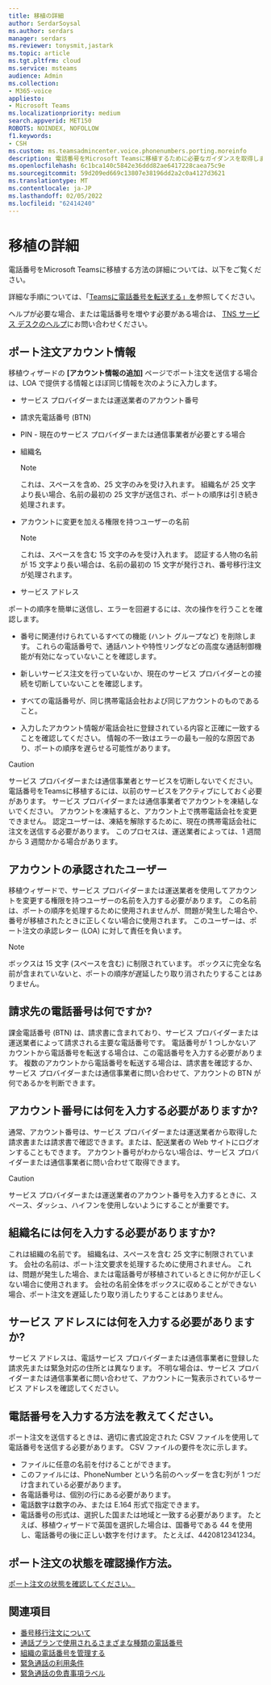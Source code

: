 ```yaml
---
title: 移植の詳細
author: SerdarSoysal
ms.author: serdars
manager: serdars
ms.reviewer: tonysmit,jastark
ms.topic: article
ms.tgt.pltfrm: cloud
ms.service: msteams
audience: Admin
ms.collection:
- M365-voice
appliesto:
- Microsoft Teams
ms.localizationpriority: medium
search.appverid: MET150
ROBOTS: NOINDEX, NOFOLLOW
f1.keywords:
- CSH
ms.custom: ms.teamsadmincenter.voice.phonenumbers.porting.moreinfo
description: 電話番号をMicrosoft Teamsに移植するために必要なガイダンスを取得します。
ms.openlocfilehash: 6c1bca140c5842e36ddd82ae6417228caea75c9e
ms.sourcegitcommit: 59d209ed669c13807e38196dd2a2c0a4127d3621
ms.translationtype: MT
ms.contentlocale: ja-JP
ms.lasthandoff: 02/05/2022
ms.locfileid: "62414240"
---
```

# <a name="more-information-about-porting"></a>移植の詳細

電話番号をMicrosoft Teamsに移植する方法の詳細については、以下をご覧ください。

詳細な手順については、「[Teamsに電話番号を転送する」を](transfer-phone-numbers-to-teams.md)参照してください。

ヘルプが必要な場合、または電話番号を増やす必要がある場合は、 [TNS サービス デスクのヘルプ](../manage-phone-numbers-for-your-organization/contact-tns-service-desk.md)にお問い合わせください。

## <a name="port-order-account-information"></a>ポート注文アカウント情報

移植ウィザードの **[アカウント情報の追加]** ページでポート注文を送信する場合は、LOA で提供する情報とほぼ同じ情報を次のように入力します。
  
- サービス プロバイダーまたは運送業者のアカウント番号
    
- 請求先電話番号 (BTN)
    
- PIN - 現在のサービス プロバイダーまたは通信事業者が必要とする場合
    
- 組織名
    
    > [!NOTE]
    > これは、スペースを含め、25 文字のみを受け入れます。 組織名が 25 文字より長い場合、名前の最初の 25 文字が送信され、ポートの順序は引き続き処理されます。
  
- アカウントに変更を加える権限を持つユーザーの名前
    
    > [!NOTE]
    > これは、スペースを含む 15 文字のみを受け入れます。 認証する人物の名前が 15 文字より長い場合は、名前の最初の 15 文字が発行され、番号移行注文が処理されます。 
  
- サービス アドレス
  
ポートの順序を簡単に送信し、エラーを回避するには、次の操作を行うことを確認します。
  
- 番号に関連付けられているすべての機能 (ハント グループなど) を削除します。 これらの電話番号で、通話ハントや特性リングなどの高度な通話制御機能が有効になっていないことを確認します。
    
- 新しいサービス注文を行っていないか、現在のサービス プロバイダーとの接続を切断していないことを確認します。
    
- すべての電話番号が、同じ携帯電話会社および同じアカウントのものであること。
    
- 入力したアカウント情報が電話会社に登録されている内容と正確に一致することを確認してください。 情報の不一致はエラーの最も一般的な原因であり、ポートの順序を遅らせる可能性があります。
    
> [!CAUTION]
> サービス プロバイダーまたは通信事業者とサービスを切断しないでください。 電話番号をTeamsに移植するには、以前のサービスをアクティブにしておく必要があります。 サービス プロバイダーまたは通信事業者でアカウントを凍結しないでください。 アカウントを凍結すると、アカウント上で携帯電話会社を変更できません。 認定ユーザーは、凍結を解除するために、現在の携帯電話会社に注文を送信する必要があります。 このプロセスは、運送業者によっては、1 週間から 3 週間かかる場合があります。

## <a name="authorized-person-on-the-account"></a>アカウントの承認されたユーザー

移植ウィザードで、サービス プロバイダーまたは運送業者を使用してアカウントを変更する権限を持つユーザーの名前を入力する必要があります。 この名前は、ポートの順序を処理するために使用されませんが、問題が発生した場合や、番号が移植されたときに正しくない場合に使用されます。 このユーザーは、ポート注文の承認レター (LOA) に対して責任を負います。
  
> [!NOTE]
> ボックスは 15 文字 (スペースを含む) に制限されています。 ボックスに完全な名前が含まれていないと、ポートの順序が遅延したり取り消されたりすることはありません。
  
## <a name="whats-my-billing-telephone-number"></a>請求先の電話番号は何ですか?

課金電話番号 (BTN) は、請求書に含まれており、サービス プロバイダーまたは運送業者によって請求される主要な電話番号です。 電話番号が 1 つしかないアカウントから電話番号を転送する場合は、この電話番号を入力する必要があります。 複数のアカウントから電話番号を転送する場合は、請求書を確認するか、サービス プロバイダーまたは通信事業者に問い合わせて、アカウントの BTN が何であるかを判断できます。

## <a name="what-should-i-put-in-for-the-account-number"></a>アカウント番号には何を入力する必要がありますか?

通常、アカウント番号は、サービス プロバイダーまたは運送業者から取得した請求書または請求書で確認できます。または、配送業者の Web サイトにログオンすることもできます。 アカウント番号がわからない場合は、サービス プロバイダーまたは通信事業者に問い合わせて取得できます。
  
> [!CAUTION]
>  サービス プロバイダーまたは運送業者のアカウント番号を入力するときに、スペース、ダッシュ、ハイフンを使用しないようにすることが重要です。

## <a name="what-should-i-put-in-for-the-organization-name"></a>組織名には何を入力する必要がありますか?

これは組織の名前です。 組織名は、スペースを含む 25 文字に制限されています。 会社の名前は、ポート注文要求を処理するために使用されません。 これは、問題が発生した場合、または電話番号が移植されているときに何かが正しくない場合に使用されます。 会社の名前全体をボックスに収めることができない場合、ポート注文を遅延したり取り消したりすることはありません。
  
## <a name="what-should-i-put-in-for-the-service-address"></a>サービス アドレスには何を入力する必要がありますか?

サービス アドレスは、電話サービス プロバイダーまたは通信事業者に登録した請求先または緊急対応の住所とは異なります。 不明な場合は、サービス プロバイダーまたは通信事業者に問い合わせて、アカウントに一覧表示されているサービス アドレスを確認してください。

## <a name="how-should-i-enter-the-phone-numbers"></a>電話番号を入力する方法を教えてください。
<a name="bkadding"> </a>

ポート注文を送信するときは、適切に書式設定された CSV ファイルを使用して電話番号を送信する必要があります。 CSV ファイルの要件を次に示します。

 - ファイルに任意の名前を付けることができます。
 - このファイルには、PhoneNumber という名前のヘッダーを含む列が 1 つだけ含まれている必要があります。
 - 各電話番号は、個別の行にある必要があります。
 - 電話数字は数字のみ、または E.164 形式で指定できます。
 - 電話番号の形式は、選択した国または地域と一致する必要があります。 たとえば、移植ウィザードで英国を選択した場合は、国番号である 44 を使用し、電話番号の後に正しい数字を付けます。 たとえば、4420812341234。

## <a name="how-do-i-see-the-status-of-my-port-order"></a>ポート注文の状態を確認操作方法。

[ポート注文の状態を確認してください。](port-order-status.md)

## <a name="related-topics"></a>関連項目

- [番号移行注文について](port-order-overview.md)
- [通話プランで使用されるさまざまな種類の電話番号](../different-kinds-of-phone-numbers-used-for-calling-plans.md)
- [組織の電話番号を管理する](../manage-phone-numbers-for-your-organization/manage-phone-numbers-for-your-organization.md)
- [緊急通話の利用条件](../emergency-calling-terms-and-conditions.md)
- [緊急通話の免責事項ラベル](https://github.com/MicrosoftDocs/OfficeDocs-SkypeForBusiness/blob/live/Teams/downloads/emergency-calling/emergency-calling-label-(en-us)-(v.1.0).zip?raw=true)
